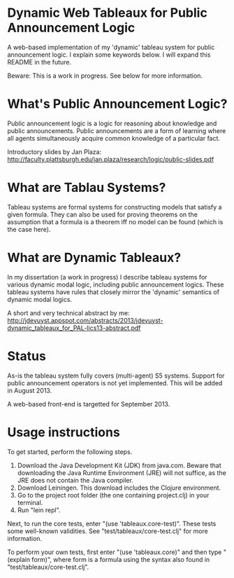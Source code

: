 # Dynamic Web Tableaux for Public Announcement Logic

A web-based implementation of my 'dynamic' tableau system for public announcement logic. I explain some keywords below. I will expand this README in the future.

Beware: This is a work in progress. See below for more information.

# What's Public Announcement Logic?

Public announcement logic is a logic for reasoning about knowledge and public announcements. Public announcements are a form of learning where all agents simultaneously acquire common knowledge of a particular fact.

Introductory slides by Jan Plaza: http://faculty.plattsburgh.edu/jan.plaza/research/logic/public-slides.pdf

# What are Tablau Systems?

Tableau systems are formal systems for constructing models that satisfy a given formula. They can also be used for proving theorems on the assumption that a formula is a theorem iff no model can be found (which is the case here).

# What are Dynamic Tableaux?

In my dissertation (a work in progress) I describe tableau systems for various dynamic modal logic, including public announcement logics. These tableau systems have rules that closely mirror the 'dynamic' semantics of dynamic modal logics.

A short and very technical abstract by me: http://jdevuyst.appspot.com/abstracts/2013/jdevuyst-dynamic_tableaux_for_PAL-lics13-abstract.pdf

# Status

As-is the tableau system fully covers (multi-agent) S5 systems. Support for public announcement operators is not yet implemented. This will be added in August 2013.

A web-based front-end is targetted for September 2013.

# Usage instructions

To get started, perform the following steps.

1. Download the Java Development Kit (JDK) from java.com. Beware that downloading the Java Runtime Environment (JRE) will not suffice, as the JRE does not contain the Java compiler.
2. Download Leiningen. This download includes the Clojure environment.
3. Go to the project root folder (the one containing project.clj) in your terminal.
4. Run "lein repl".

Next, to run the core tests, enter "(use 'tableaux.core-test)". These tests some well-known validities. See "test/tableaux/core-test.clj" for more information.

To perform your own tests, first enter "(use 'tableaux.core)" and then type "(explain form)", where form is a formula using the syntax also found in "test/tableaux/core-test.clj".
